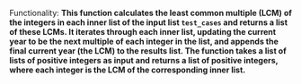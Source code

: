 Functionality: **This function calculates the least common multiple (LCM) of the integers in each inner list of the input list `test_cases` and returns a list of these LCMs. It iterates through each inner list, updating the current year to be the next multiple of each integer in the list, and appends the final current year (the LCM) to the results list. The function takes a list of lists of positive integers as input and returns a list of positive integers, where each integer is the LCM of the corresponding inner list.**